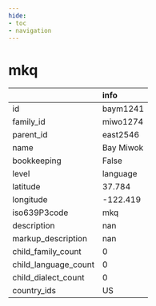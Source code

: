 ```yaml
---
hide:
- toc
- navigation
---
```

# mkq
|                      | info      |
|:---------------------|:----------|
| id                   | baym1241  |
| family_id            | miwo1274  |
| parent_id            | east2546  |
| name                 | Bay Miwok |
| bookkeeping          | False     |
| level                | language  |
| latitude             | 37.784    |
| longitude            | -122.419  |
| iso639P3code         | mkq       |
| description          | nan       |
| markup_description   | nan       |
| child_family_count   | 0         |
| child_language_count | 0         |
| child_dialect_count  | 0         |
| country_ids          | US        |
